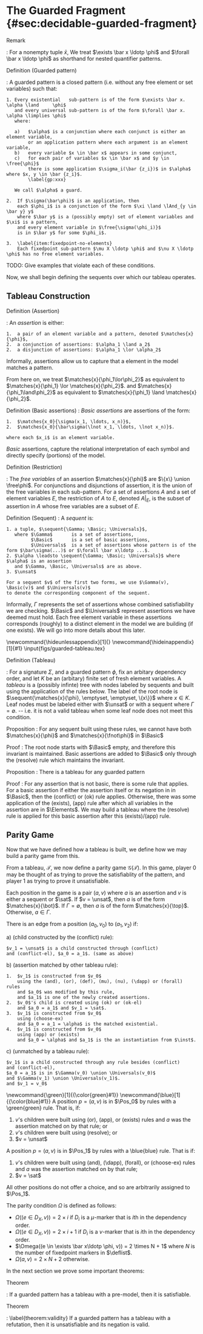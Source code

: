 # The Guarded Fragment {#sec:decidable-guarded-fragment}

Remark

:   For a nonempty tuple $\bar x$,
    We treat $\exists \bar x  \ldotp \phi$ and $\forall \bar x  \ldotp \phi$
    as shorthand for nested quantifier patterns.

Definition (Guarded pattern)

:   A guarded pattern is a closed pattern (i.e. without any free element or set variables)
    such that:

    1. Every existential   sub-pattern is of the form $\exists \bar x. \alpha \land     \phi$
       and every universal sub-pattern is of the form $\forall \bar x. \alpha \limplies \phi$
       where:

       a)   $\alpha$ is a conjunction where each conjunct is either an element variable,
            or an application pattern where each argument is an element variable,
       b)   every variable $x \in \bar x$ appears in some conjunct,
       c)   for each pair of variables $x \in \bar x$ and $y \in \free{\phi}$
            there is some application $\sigma_i(\bar {z_i})$ in $\alpha$ where $x, y \in \bar {z_i}$.
            \label{gp:xxx}

       We call $\alpha$ a guard.

    2.  If $\sigma(\bar\phi)$ is an application, then
        each $\phi_i$ is a conjunction of the form $\xi \land \lAnd_{y \in \bar y} y$
        where $\bar y$ is a (possibly empty) set of element variables and $\xi$ is a pattern,
        and every element variable in $\free{\sigma(\phi_i)}$
        is in $\bar y$ for some $\phi_i$.

    3.  \label{item:fixedpoint-no-elements}
        Each fixedpoint sub-pattern $\mu X \ldotp \phi$ and $\nu X \ldotp \phi$ has no free element variables.

TODO: Give examples that violate each of these conditions.

Now, we shall begin defining the sequents over which our tableau operates.

## Tableau Construction

Definition (Assertion)

:   An *assertion* is either:

    1.  a pair of an element variable and a pattern, denoted $\matches{x}{\phi}$,
    2.  a conjunction of assertions: $\alpha_1 \land a_2$
    2.  a disjunction of assertions: $\alpha_1 \lor \alpha_2$

Informally, assertions allow us to capture that a element in the model matches a pattern.

From here on, we treat $\matches{x}{\phi_1\lor\phi_2}$ as equivalent to 
$\matches{x}{\phi_1} \lor \matches{x}{\phi_2}$.
and $\matches{x}{\phi_1\land\phi_2}$ as equivalent to 
$\matches{x}{\phi_1} \land \matches{x}{\phi_2}$.

Definition (Basic assertions)
:   *Basic assertions* are assertions of the form:

    1.  $\matches{x_0}{\sigma(x_1, \ldots, x_n)}$,
    2.  $\matches{x_0}{\bar\sigma(\lnot x_1, \ldots, \lnot x_n)}$.

    where each $x_i$ is an element variable.

*Basic* assertions, capture the relational interpretation of each symbol
and directly specify (portions) of the model.

Definition (Restriction)

:   The *free variables* of an assertion $\matches{x}{\phi}$ are $\{x\} \union \free\phi$.
    For conjunctions and disjunctions of assertion, it is the union of the free variables
    in each sub-pattern.
    For a set of assertions $A$ and a set of element variables $E$,
    the restriction of $A$ to $E$, denoted $A|_{E}$,
    is the subset of assertion in $A$ whose free variables are a subset of $E$.

Definition (Sequent)
:   A *sequent* is:

    1. a tuple, $\sequent{\Gamma; \Basic; \Universals}$,
       where $\Gamma$       is a set of assertions,
             $\Basic$       is a set of basic assertions,
             $\Universals$  is a set of assertions whose pattern is of the form $\bar\sigma(...)$ or $\forall \bar x\ldotp ...$.
    2. $\alpha \leadsto \sequent{\Gamma; \Basic; \Universals}$ where $\alpha$ is an assertion
       and $\Gamma, \Basic, \Universals$ are as above.
    3. $\unsat$

    For a sequent $v$ of the first two forms, we use $\Gamma(v), \Basic(v)$ and $\Universals(v)$
    to denote the corresponding component of the sequent.

Informally,
$\Gamma$ represents the set of assertions whose combined satisfiability we are checking.
$\Basic$ and $\Universals$ represent assertions we have deemed must hold.
Each free element variable in these assertions corresponds (roughly) to a distinct element in the
model we are building (if one exists). We will go into more details about this later.

\newcommand{\hideunlessappendix}[1]{}
\newcommand{\hideinappendix}[1]{#1}
\input{figs/guarded-tableau.tex}

Definition (Tableau)

:   For a signature $\Sigma$, and a guarded  pattern $\phi$,
    fix an arbitary dependency order,
    and let $K$ be an (arbitary) finite set of fresh element variables.
    A *tableau* is a (possibly infinte) tree
    with nodes labeled by sequents
    and built using the application of the rules below.
    The label of the root node is $\sequent{\matches{x}{\phi}, \emptyset, \emptyset, \{x\}}$
    where $x \in K$.
    Leaf nodes must be labeled either with $\unsat$
    or with a sequent where $\Gamma = \emptyset$.
    -- i.e. it is not a valid tableau when some leaf node does not meet this condition.

Proposition
:   For any sequent built using these rules, we cannot have both $\matches{x}{\phi}$ and $\matches{x}{\fnot\phi}$ in $\Basic$

Proof
:   The root node starts with $\Basic$ empty, and therefore this invariant is maintained.
    Basic assertions are added to $\Basic$ only through the (resolve) rule which maintains the invariant.

Proposition
:   There is a tableau for any guarded pattern

Proof
:   For any assertion that is not basic, there is some rule that applies.
    For a basic assertion if either the assertion itself or its negation in in $\Basic$,
    then the (conflict) or (ok) rule applies.
    Otherwise, there was some application of the (exists),  (app) rule
    after which all variables in the assertion are in $\Elements$.
    We may build a tableau where the (resolve) rule
    is applied for this basic assertion after this (exists)/(app) rule. 

## Parity Game

Now that we have defined how a tableau is built,
we define how we may build a parity game from this.

From a tableau, $\mathcal T$, we now define a parity game $\mathcal G(\mathcal T)$.
In this game, player $0$ may be thought of as trying to prove the satisfiablity of the pattern,
and player $1$ as trying to prove it unsatisfiable.

Each position in the game is a pair $(a, v)$ where $a$ is an assertion
and $v$ is either a sequent or $\sat$.
If $v = \unsat$, then $a$ is of the form $\matches{x}{\bot}$.
If $\Gamma = \emptyset$, then $a$ is of the form $\matches{x}{\top}$.
Otherwise, $a \in \Gamma$.

There is an edge from a position $(a_0, v_0)$ to $(a_1, v_2)$ if:

a)  (child constructed by the (conflict) rule):

    $v_1 = \unsat$ is a child constructed through (conflict)
    and (conflict-el), $a_0 = a_1$. (same as above)

b)  (assertion matched by other tableau rule):

    1.  $v_1$ is constructed from $v_0$
        using the (and), (or), (def), (mu), (nu), (\dapp) or (forall) rules
        and $a_0$ was modified by this rule,
        and $a_1$ is one of the newly created assertions.
    2.  $v_0$'s child is created using (ok) or (ok-el)
        and $a_0 = a_1$ and $v_1 = \sat$.
    3.  $v_1$ is constructed from $v_0$
        using (choose-ex)
        and $a_0 = a_1 = \alpha$ is the matched existential.
    4.  $v_1$ is constructed from $v_0$
        using (app) or (exists)
        and $a_0 = \alpha$ and $a_1$ is the an instantiation from $\inst$.

c)  (unmatched by a tableau rule):

    $v_1$ is a child constructed through any rule besides (conflict)
    and (conflict-el),
    $a_0 = a_1$ is in $\Gamma(v_0) \union \Universals(v_0)$
    and $\Gamma(v_1) \union \Universals(v_1)$.
    and $v_1 = v_0$

\newcommand{\green}[1]{{\color{green}#1}}
\newcommand{\blue}[1]{{\color{blue}#1}}
A position $p = (a, v)$ is in $\Pos_0$ by rules with a \green{green} rule. That is, if:

  1.  $v$'s children were built using (or), (app), or (exists) rules
      and $a$ was the assertion matched on by that rule; or
  2.  $v$'s children were built using (resolve); or
  3.  $v = \unsat$

A position $p = (a, v)$ is in $\Pos_1$ by rules with a \blue{blue} rule. That is if:

  1. $v$'s children were built using (and), (\dapp), (forall), or (choose-ex) rules
     and $a$ was the assertion matched on by that rule;
  2. $v = \sat$

All other positions do not offer a choice, and so are arbitrarily assigned to $\Pos_1$.

The parity condition $\Omega$ is defined as follows:

* $\Omega((e \in D_X, v))                       = 2 \times i$     if $D_i$ is a $\mu$-marker that is $i$th in the dependency order.
* $\Omega((e \in D_X, v))                       = 2 \times i + 1$ if $D_i$ is a $\nu$-marker that is $i$th in the dependency order.
* $\Omega((e \in \exists \bar x\ldotp \phi, v)) = 2 \times N + 1$ where $N$ is the number of fixedpoint markers in $\deflist$.
* $\Omega(a, v)                                 = 2 \times N + 2$ otherwise.

In the next section we prove some important theorems:

Theorem

:   If a guarded pattern has a tableau with a pre-model, then it is satisfiable.

Theorem

:   \label{theorem:validity}
    If a guarded pattern has a tableau with a refutation, then it is unsatisfiable
    and its negation is valid.


